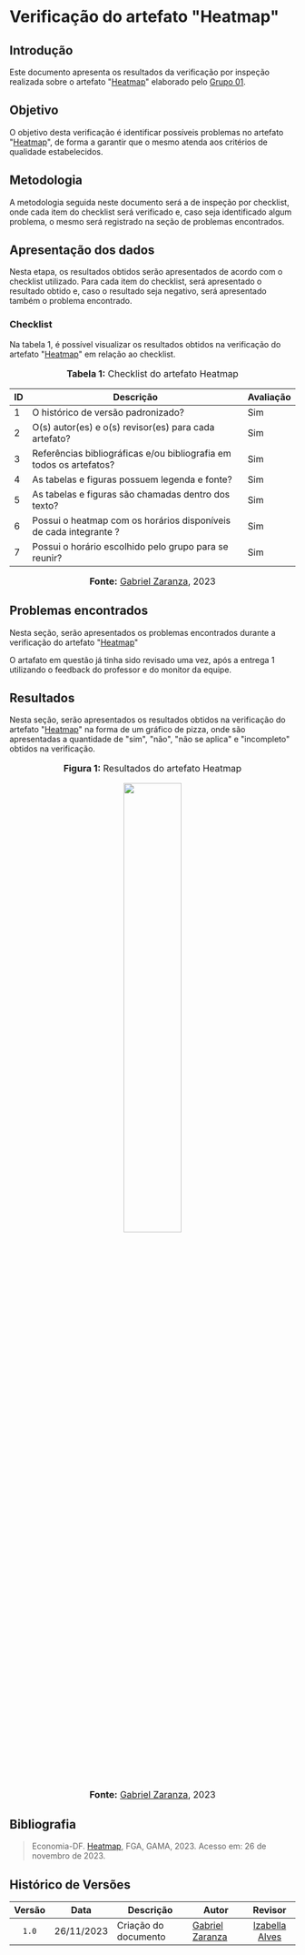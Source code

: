 # Verificação do artefato "Heatmap"

## Introdução

Este documento apresenta os resultados da verificação por inspeção realizada sobre o artefato "[Heatmap](https://requisitos-de-software.github.io/2023.2-Economia-DF/planejamento%20do%20projeto/heatmap-disponibilidade/)" elaborado pelo [Grupo 01](https://github.com/Requisitos-de-Software/2023.2-Economia-DF).

## Objetivo

O objetivo desta verificação é identificar possíveis problemas no artefato "[Heatmap](https://requisitos-de-software.github.io/2023.2-Economia-DF/planejamento%20do%20projeto/heatmap-disponibilidade/)", de forma a garantir que o mesmo atenda aos critérios de qualidade estabelecidos.

## Metodologia

A metodologia seguida neste documento será a de inspeção por checklist, onde cada item do checklist será verificado e, caso seja identificado algum problema, o mesmo será registrado na seção de problemas encontrados.


## Apresentação dos dados

Nesta etapa, os resultados obtidos serão apresentados de acordo com o checklist utilizado. Para cada item do checklist, será apresentado o resultado obtido e, caso o resultado seja negativo, será apresentado também o problema encontrado.

### Checklist 

Na tabela 1, é possível visualizar os resultados obtidos na verificação do artefato "[Heatmap](https://requisitos-de-software.github.io/2023.2-Economia-DF/planejamento%20do%20projeto/heatmap-disponibilidade/)" em relação ao checklist.

<div align="center">
<font size="3"><p style="text-align: center"><b>Tabela 1:</b> Checklist do artefato Heatmap</p></font>

<table>

<thead>
    <tr>
        <th>ID</th>
        <th>Descrição</th>
        <th>Avaliação</th>
    </tr>
</thead>
<tbody>
    <tr>
        <td>  1 </td>
        <td> O histórico de versão padronizado?  </td>
        <td>Sim </td>
    </tr>
    <tr>
        <td>  2 </td>
        <td> O(s) autor(es) e o(s) revisor(es) para
cada artefato?  </td>
        <td> Sim </td>
    </tr>
    <tr>
        <td>  3 </td>
        <td> Referências bibliográficas e/ou bibliografia
em todos os artefatos?  </td>
        <td>Sim  </td>
    </tr>
    <tr>
        <td>  4 </td>
        <td> As tabelas e figuras possuem legenda e
fonte?  </td>
        <td> Sim </td>
    </tr>
    <tr>
        <td>  5 </td>
        <td> As tabelas e figuras são chamadas dentro
dos texto?  </td>
        <td> Sim </td>
    </tr>
    <tr>
        <td>  6 </td>
        <td> Possui o heatmap com os horários disponíveis de cada integrante ? </td>
        <td>Sim  </td>
    </tr>
    <tr>
        <td>  7 </td>
        <td>  Possui o horário escolhido pelo grupo para se reunir? </td>
        <td> Sim </td>
    </tr>
       
</tbody>
</table>


<font size="3"><p style="text-align: center"><b>Fonte:</b> <a href="https://github.com/GZaranza">Gabriel Zaranza</a>, 2023</p></font>
</div>




## Problemas encontrados

Nesta seção, serão apresentados os problemas encontrados durante a verificação do artefato "[Heatmap](https://requisitos-de-software.github.io/2023.2-Economia-DF/planejamento%20do%20projeto/heatmap-disponibilidade/)"

O artafato em questão já tinha sido revisado uma vez, após a entrega 1 utilizando o feedback do professor e do monitor da equipe.

## Resultados

Nesta seção, serão apresentados os resultados obtidos na verificação do artefato "[Heatmap](https://requisitos-de-software.github.io/2023.2-Economia-DF/planejamento%20do%20projeto/heatmap-disponibilidade/)" na forma de um gráfico de pizza, onde são apresentadas a quantidade de "sim", "não", "não se aplica" e "incompleto" obtidos na verificação.

<div align="center">
<font size="3"><p style="text-align: center"><b>Figura 1:</b> Resultados do artefato Heatmap</p></font>

 <img src="https://github.com/Requisitos-de-Software/2023.2-Economia-DF/assets/116514986/0c29e527-86b5-48f1-8138-d1cdd31bbc12" style="width: 45%;">

<font size="3"><p style="text-align: center"><b>Fonte:</b> <a href="https://github.com/GZaranza">Gabriel Zaranza</a>, 2023</p></font>
</div>


## Bibliografia

> Economia-DF. [Heatmap](https://requisitos-de-software.github.io/2023.2-Economia-DF/planejamento%20do%20projeto/heatmap-disponibilidade/), FGA, GAMA, 2023. Acesso em: 26 de novembro de 2023.

## Histórico de Versões

| Versão | Data   | Descrição     | Autor     |  Revisor        |
| :----: | ------ | ------------- | --------- | :-------------: |
| `1.0`  | 26/11/2023 | Criação do documento  | [Gabriel Zaranza](https://github.com/GZaranza) |[Izabella Alves](https://github.com/izabellaalves)| 

